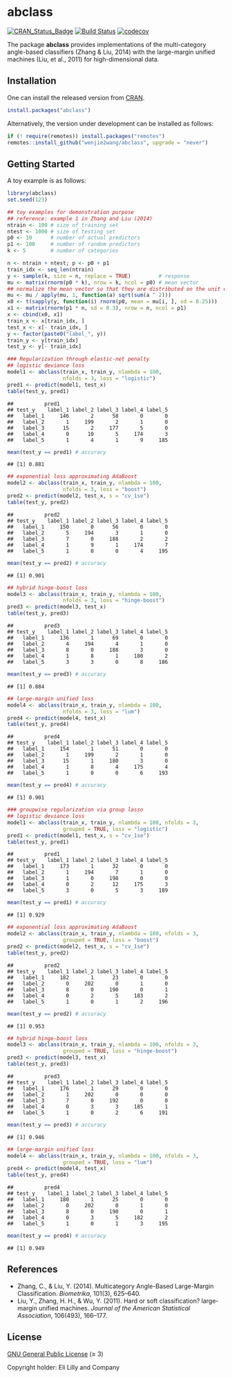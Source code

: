 abclass
================

[![CRAN_Status_Badge](https://www.r-pkg.org/badges/version/abclass)](https://CRAN.R-project.org/package=abclass)
[![Build
Status](https://github.com/wenjie2wang/abclass/workflows/R-CMD-check/badge.svg)](https://github.com/wenjie2wang/abclass/actions)
[![codecov](https://codecov.io/gh/wenjie2wang/abclass/branch/main/graph/badge.svg)](https://app.codecov.io/gh/wenjie2wang/abclass)

The package **abclass** provides implementations of the multi-category
angle-based classifiers (Zhang & Liu, 2014) with the large-margin
unified machines (Liu, et al., 2011) for high-dimensional data.

## Installation

One can install the released version from
[CRAN](https://CRAN.R-project.org/package=abclass).

``` r
install.packages("abclass")
```

Alternatively, the version under development can be installed as
follows:

``` r
if (! require(remotes)) install.packages("remotes")
remotes::install_github("wenjie2wang/abclass", upgrade = "never")
```

## Getting Started

A toy example is as follows:

``` r
library(abclass)
set.seed(123)

## toy examples for demonstration purpose
## reference: example 1 in Zhang and Liu (2014)
ntrain <- 100 # size of training set
ntest <- 1000 # size of testing set
p0 <- 10      # number of actual predictors
p1 <- 100     # number of random predictors
k <- 5        # number of categories

n <- ntrain + ntest; p <- p0 + p1
train_idx <- seq_len(ntrain)
y <- sample(k, size = n, replace = TRUE)         # response
mu <- matrix(rnorm(p0 * k), nrow = k, ncol = p0) # mean vector
## normalize the mean vector so that they are distributed on the unit circle
mu <- mu / apply(mu, 1, function(a) sqrt(sum(a ^ 2)))
x0 <- t(sapply(y, function(i) rnorm(p0, mean = mu[i, ], sd = 0.25)))
x1 <- matrix(rnorm(p1 * n, sd = 0.3), nrow = n, ncol = p1)
x <- cbind(x0, x1)
train_x <- x[train_idx, ]
test_x <- x[- train_idx, ]
y <- factor(paste0("label_", y))
train_y <- y[train_idx]
test_y <- y[- train_idx]

### Regularization through elastic-net penalty
## logistic deviance loss
model1 <- abclass(train_x, train_y, nlambda = 100,
                  nfolds = 3, loss = "logistic")
pred1 <- predict(model1, test_x)
table(test_y, pred1)
```

    ##          pred1
    ## test_y    label_1 label_2 label_3 label_4 label_5
    ##   label_1     146       2      58       0       0
    ##   label_2       1     199       2       1       0
    ##   label_3      15       2     177       5       0
    ##   label_4       0      10       5     174       3
    ##   label_5       1       4       1       9     185

``` r
mean(test_y == pred1) # accuracy
```

    ## [1] 0.881

``` r
## exponential loss approximating AdaBoost
model2 <- abclass(train_x, train_y, nlambda = 100,
                  nfolds = 3, loss = "boost")
pred2 <- predict(model2, test_x, s = "cv_1se")
table(test_y, pred2)
```

    ##          pred2
    ## test_y    label_1 label_2 label_3 label_4 label_5
    ##   label_1     150       0      56       0       0
    ##   label_2       5     194       3       1       0
    ##   label_3       7       0     188       2       2
    ##   label_4       1       9       1     174       7
    ##   label_5       1       0       0       4     195

``` r
mean(test_y == pred2) # accuracy
```

    ## [1] 0.901

``` r
## hybrid hinge-boost loss
model3 <- abclass(train_x, train_y, nlambda = 100,
                  nfolds = 3, loss = "hinge-boost")
pred3 <- predict(model3, test_x)
table(test_y, pred3)
```

    ##          pred3
    ## test_y    label_1 label_2 label_3 label_4 label_5
    ##   label_1     136       1      69       0       0
    ##   label_2       4     194       4       1       0
    ##   label_3       8       0     188       3       0
    ##   label_4       1       8       1     180       2
    ##   label_5       3       3       0       8     186

``` r
mean(test_y == pred3) # accuracy
```

    ## [1] 0.884

``` r
## large-margin unified loss
model4 <- abclass(train_x, train_y, nlambda = 100,
                  nfolds = 3, loss = "lum")
pred4 <- predict(model4, test_x)
table(test_y, pred4)
```

    ##          pred4
    ## test_y    label_1 label_2 label_3 label_4 label_5
    ##   label_1     154       1      51       0       0
    ##   label_2       1     199       2       1       0
    ##   label_3      15       1     180       3       0
    ##   label_4       1       8       4     175       4
    ##   label_5       1       0       0       6     193

``` r
mean(test_y == pred4) # accuracy
```

    ## [1] 0.901

``` r
### groupwise regularization via group lasso
## logistic deviance loss
model1 <- abclass(train_x, train_y, nlambda = 100, nfolds = 3,
                  grouped = TRUE, loss = "logistic")
pred1 <- predict(model1, test_x, s = "cv_1se")
table(test_y, pred1)
```

    ##          pred1
    ## test_y    label_1 label_2 label_3 label_4 label_5
    ##   label_1     173       1      32       0       0
    ##   label_2       1     194       7       1       0
    ##   label_3       1       0     198       0       0
    ##   label_4       0       2      12     175       3
    ##   label_5       3       0       5       3     189

``` r
mean(test_y == pred1) # accuracy
```

    ## [1] 0.929

``` r
## exponential loss approximating AdaBoost
model2 <- abclass(train_x, train_y, nlambda = 100, nfolds = 3,
                  grouped = TRUE, loss = "boost")
pred2 <- predict(model2, test_x, s = "cv_1se")
table(test_y, pred2)
```

    ##          pred2
    ## test_y    label_1 label_2 label_3 label_4 label_5
    ##   label_1     182       1      23       0       0
    ##   label_2       0     202       0       1       0
    ##   label_3       8       0     190       0       1
    ##   label_4       0       2       5     183       2
    ##   label_5       1       0       1       2     196

``` r
mean(test_y == pred2) # accuracy
```

    ## [1] 0.953

``` r
## hybrid hinge-boost loss
model3 <- abclass(train_x, train_y, nlambda = 100, nfolds = 3,
                  grouped = TRUE, loss = "hinge-boost")
pred3 <- predict(model3, test_x)
table(test_y, pred3)
```

    ##          pred3
    ## test_y    label_1 label_2 label_3 label_4 label_5
    ##   label_1     176       1      29       0       0
    ##   label_2       1     202       0       0       0
    ##   label_3       7       0     192       0       0
    ##   label_4       0       3       3     185       1
    ##   label_5       1       0       2       6     191

``` r
mean(test_y == pred3) # accuracy
```

    ## [1] 0.946

``` r
## large-margin unified loss
model4 <- abclass(train_x, train_y, nlambda = 100, nfolds = 3,
                  grouped = TRUE, loss = "lum")
pred4 <- predict(model4, test_x)
table(test_y, pred4)
```

    ##          pred4
    ## test_y    label_1 label_2 label_3 label_4 label_5
    ##   label_1     180       1      25       0       0
    ##   label_2       0     202       0       1       0
    ##   label_3       8       0     190       0       1
    ##   label_4       0       3       5     182       2
    ##   label_5       1       0       1       3     195

``` r
mean(test_y == pred4) # accuracy
```

    ## [1] 0.949

## References

-   Zhang, C., & Liu, Y. (2014). Multicategory Angle-Based Large-Margin
    Classification. *Biometrika*, 101(3), 625–640.
-   Liu, Y., Zhang, H. H., & Wu, Y. (2011). Hard or soft classification?
    large-margin unified machines. *Journal of the American Statistical
    Association*, 106(493), 166–177.

## License

[GNU General Public License](https://www.gnu.org/licenses/) (≥ 3)

Copyright holder: Eli Lilly and Company
